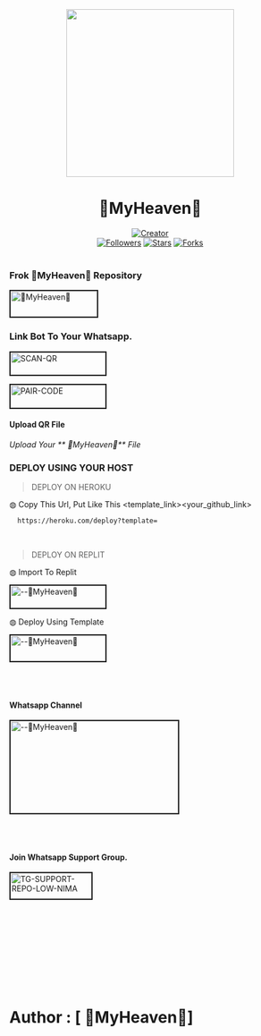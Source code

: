 <div align="center" class= "main"> 
  <img src="https://telegra.ph/file/a3cb3587e86dd31a0bc3d.jpg" width="300" height="300"/>
  <h1> 🕋MyHeaven🕋</h1>

<a href="https://github.com/DarkMakerofc"><img title="Creator" src="https://img.shields.io/badge/Creator-Mrnima-red.svg?style=for-the-badge&logo=github"></a>
<br>
<a href="https://github.com/darkmakerofc?tab=followers"><img title="Followers" src="https://img.shields.io/github/followers/darkmakerofc?color=green&style=flat-square"></a>
<a href="https://github.com/DarkMakerofc/🕋MyHeaven🕋/stargazers/"><img title="Stars" src="https://img.shields.io/github/stars/darkmakerofc/ 🕋MyHeaven🕋?color=white&style=flat-square"></a>
<a href="https://github.com/DarkMakerofc/🕋MyHeaven🕋/network/members"><img title="Forks" src="https://img.shields.io/github/forks/darkmakerofc/ 🕋MyHeaven🕋?color=yellow&style=flat-square"></a>
<br><br>
</div>
<div align= "left">

  ### Frok  🕋MyHeaven🕋 Repository
<a href="https://github.com/DarkMakerofc/🕋MyHeaven🕋/fork"><img src="https://i.ibb.co/Yj3tZdZ/fork-zusyco-btn.png" alt="🕋MyHeaven🕋" border="2" width="155" height="46" ></a>
  ### Link Bot To Your Whatsapp.
  
<a href="https://gpt-qr-code.onrender.com/zusyco"><img src="https://i.ibb.co/FWSfNmb/scan-qr-zusyco-btn.png" alt="SCAN-QR" border="2" width="170" height="40" ></a>

<a href="https://replit.com/@ 🕋MyHeaven🕋/ZUSYCO-PAIR-CODE?v=1"><img src="https://i.ibb.co/5BGSVZw/pair-code-btn-zusyco.png" alt="PAIR-CODE" border="2" width="170" height="41" ></a>

  #### Upload QR File
  <i>Upload Your ** 🕋MyHeaven🕋** File </i>

  ### DEPLOY USING YOUR HOST
  
> DEPLOY ON HEROKU<br>

◍ Copy This Url, Put Like This <template_link><your_github_link>

      https://heroku.com/deploy?template=

  <br>
  
> DEPLOY ON REPLIT<br>

◍ Import To Replit

<a href="https://replit.com/github/"><img src="https://i.ibb.co/0F5q3Fp/run-on-replit-zusyco-btn.png" alt="--🕋MyHeaven🕋" border="2" width="170" height="40" ></a>

◍ Deploy Using Template
  
<a href="https://replit.com/ 🕋MyHeaven🕋/🕋MyHeaven🕋?v=1"><img src="https://i.ibb.co/YNwCMsp/zusyco-replit-template-btn.png" alt="--🕋MyHeaven🕋" border="2" width="170" height="46" ></a>

<br><br>
#### Whatsapp Channel
<a href="https://chat.whatsapp.com/KJUNbZlDeBTEfKcyziBqrv"><img src="https://i.ibb.co/NZ9D5Tz/.jpg" alt="--🕋MyHeaven🕋" border="2" width="300" height="165" ></a>
<br>

</div>

<br><br>
#### Join Whatsapp Support Group.
<a href="https://chat.whatsapp.com/DHCSqPbnONCFOmOcSmKRIl"><img src="https://i.ibb.co/Kj3Knpk/TG-SUPPORT-REPO-LOW-NIMA.png" alt="TG-SUPPORT-REPO-LOW-NIMA" border="2" width="145" height="46" ></a>
<br><br><br><br><br><br><br><br><br><br>

# Author : [ 🕋MyHeaven🕋]
